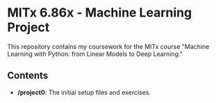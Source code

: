# MITx 6.86x - Machine Learning Project

This repository contains my coursework for the MITx course "Machine Learning with Python: from Linear Models to Deep Learning."

## Contents
* **/project0**: The initial setup files and exercises.
